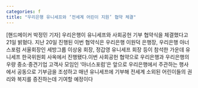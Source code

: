 ```yaml
---
categories: f
title: "우리은행 유니세프와 ‘전세계 어린이 지원’ 협약 체결"
---
```

[핸드메이커 박정민 기자] 우리은행이 유니세프와 사회공헌 기부 협약식을 체결했다고 21일 밝혔다. 지난 20일 진행된 이번 협약식은 우리은행 이원덕 은행장, 우리은행 아너스포럼 서울회장인 세방그룹 이상웅 회장, 정갑영 유니세프 회장 등이 참석한 가운데 유니세프 한국위원회 사옥에서 진행됐다.이번 사회공헌 협약으로 우리은행과 우리은행의 우량 중소·중견기업 고객사 모임인 ‘아너스포럼’은 앞으로 우리은행에서 주관하는 행사에서 공동으로 기부금을 조성하고 매년 유니세프에 기부해 전세계 소외된 어린이들의 권리와 복지를 증진하는데 기여할 예정이다